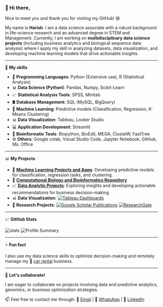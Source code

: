 ### 👋 Hi there, 

Nice to meet you and thank you for visiting my GitHub! 😄

My name is **Harish**. I am a data science associate with a robust background in life-science research and an advanced degree in STEM and Management. 
Currently, I am working on **multidisciplinary data science projects** (including business analytics and biological sequence data analysis) where I apply my skill in analyzing datasets, data visualization, and developing machine learning models that drive actionable insights.   

---


🌱 **My skills**
- 🐍 **Programming Languages**: Python (Extensive use), R (Statistical Analysis)  
- 📊 **Data Science (Python)**: Pandas, Numpy, Scikit-Learn  
- 📈 **Statistical Analysis Tools**: SPSS, Minitab  
- 🛢️ **Database Management**: SQL (MySQL, BigQuery)  
- 🤖 **Machine Learning**: Predictive models (Classification, Regression, K-Means Clustering)  
- 📊 **Data Visualization**: Tableau, Looker Studio  
- 💻 **Application Development**: Streamlit  
- 🧬 **Bioinformatic Tools**: Biopython, BioEdit, MEGA, ClustalW, FastTree  
- ⚙️ **Others**: Google colab, Visual Studio Code, Jupyter Notebook,  GitHub, Ms. Office  

---

📊 **My Projects**  
- 🤖 [**Machine Learning Projects and Apps**](https://github.com/harishmuh/machine_learning_projects/tree/main): Developing predictive models for classification, regression tasks, and clustering.  
- 🧬 [**Computational Biology and Bioinformatics Repository**](https://github.com/harishmuh/bioinformatics_biopython_projects)   
- 📈 [**Data Analytic Projects**](https://github.com/harishmuh/data_analyst_projects/tree/main): Exploring insights and developing actionable recommendations for business decision-making   
- 📊 **Data Visualization**: [![Tableau Dashboards](https://img.shields.io/badge/Tableau-Dashboards-orange?style=flat&logo=Tableau)](https://public.tableau.com/app/profile/harish.muhammad/vizzes)  
- 🔬 **Research Projects**: [![Google Scholar Publications](https://img.shields.io/badge/Google-Scholar-blue?style=flat&logo=GoogleScholar)](https://scholar.google.com/citations?user=TokimwYAAAAJ&hl=en)  [![ResearchGate](https://img.shields.io/badge/ResearchGate-%2300CCBB.svg?style=for-the-badge&logo=ResearchGate&logoColor=white)](https://www.researchgate.net/profile/Harish-Muhammad-2)

---
📈 **GitHub Stats**  

![stats](https://github-readme-stats.vercel.app/api?username=harishmuh&show_icons=true&theme=tokyonight)
![Profile Summary](https://github-profile-summary-cards.vercel.app/api/cards/profile-details?username=harishmuh&theme=github_dark)

---

⚡ **Fun fact**

I also use my data science skills to optimize decision-making and remotely manage my 🚗 [car rental](https://arasyarentcar.com/) business.

---
👀 **Let's collaborate!**

I am eager to collaborate on projects involving data and predictive analytics, genomics, or business optimization strategies.

📫 Feel free to contact me through:
📧 [Email](mailto:harishmuh@gmail.com) | 📱 [WhatsApp](https://wa.me/6281288387694) | 💼 [LinkedIn](https://www.linkedin.com/in/harish-muhammad-7b600b102/)

  
